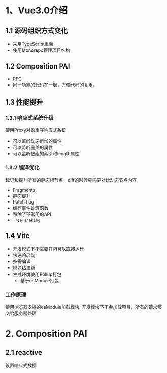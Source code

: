 # 1、Vue3.0介绍
## 1.1 源码组织方式变化
- 采用TypeScript重新
- 使用Monorepo管理项目结构
## 1.2 Composition PAI
- RFC
- 同一功能的代码在一起，方便代码的复用。
## 1.3 性能提升
### 1.3.1 响应式系统升级
使用Proxy对象重写响应式系统
- 可以监听动态新增的属性
- 可以监听删除的属性
- 可以监听数组的索引和length属性
### 1.3.2 编译优化
标记和提升所有的静态根节点，diff的时候只需要对比动态节点内容
- Fragments
- 静态提升
- Patch flag
- 缓存事件处理函数
- 移除了不常用的API
- `Tree-shaking`
## 1.4 Vite
- 开发模式下不需要打包可以直接运行
- 快速冷启动
- 按需编译
- 模块热更新
- 生成环境使用Rollup打包
  - 基于esModule打包
### 工作原理
使用浏览器支持的esModule加载模块;
开发模块下不会加载项目，所有的请求都交给服务器处理

# 2. Composition PAI
## 2.1 reactive
设置响应式数据
